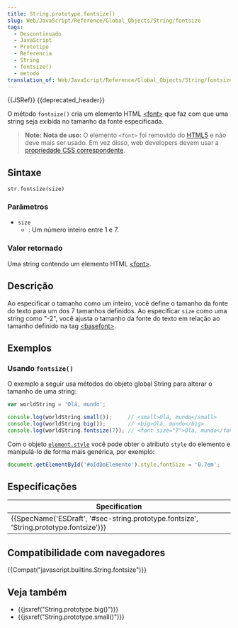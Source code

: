 ```yaml
---
title: String.prototype.fontsize()
slug: Web/JavaScript/Reference/Global_Objects/String/fontsize
tags:
  - Descontinuado
  - JavaScript
  - Prototipo
  - Referencia
  - String
  - fontsize()
  - metodo
translation_of: Web/JavaScript/Reference/Global_Objects/String/fontsize
---
```

{{JSRef}} {{deprecated_header}}

O método `fontsize()` cria um elemento HTML [\<font>](/pt-BR/docs/Web/HTML/Element/font) que faz com que uma string seja exibida no tamanho da fonte especificada.

> **Note:** **Nota de uso:** O elemento `<font>` foi removido do [HTML5](/pt-BR/docs/Web/HTML/HTML5) e não deve mais ser usado. Em vez disso, web developers devem usar a [propriedade CSS correspondente](/pt-BR/docs/Web/CSS/font-size).

## Sintaxe

    str.fontsize(size)

### Parâmetros

- `size`
  - : Um número inteiro entre 1 e 7.

### Valor retornado

Uma string contendo um elemento HTML [\<font>](/pt-BR/docs/Web/HTML/Element/font).

## Descrição

Ao especificar o tamanho como um inteiro, você define o tamanho da fonte do texto para um dos 7 tamanhos definidos. Ao especificar `size` como uma string como "-2", você ajusta o tamanho da fonte do texto em relação ao tamanho definido na tag [\<basefont>](/pt-BR/docs/Web/HTML/Element/basefont).

## Exemplos

### Usando `fontsize()`

O exemplo a seguir usa métodos do objeto global String para alterar o tamanho de uma string:

```js
var worldString = 'Olá, mundo';

console.log(worldString.small());     // <small>Olá, mundo</small>
console.log(worldString.big());       // <big>Olá, mundo</big>
console.log(worldString.fontsize(7)); // <font size="7">Olá, mundo</fontsize>
```

Com o objeto [`element.style`](/en-US/docs/Web/API/ElementCSSInlineStyle/style) você pode obter o atributo `style` do elemento e manipulá-lo de forma mais genérica, por exemplo:

```js
document.getElementById('#oIdDoElemento').style.fontSize = '0.7em';
```

## Especificações

| Specification                                                                                                        |
| -------------------------------------------------------------------------------------------------------------------- |
| {{SpecName('ESDraft', '#sec-string.prototype.fontsize', 'String.prototype.fontsize')}} |

## Compatibilidade com navegadores

{{Compat("javascript.builtins.String.fontsize")}}

## Veja também

- {{jsxref("String.prototype.big()")}}
- {{jsxref("String.prototype.small()")}}
